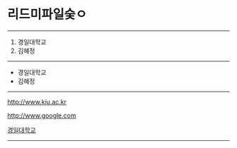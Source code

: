 # 리드미파일숮ㅇ

----

1. 경일대학교
2. 김혜정

***

- 경일대학교
- 김혜정

----

<http://www.kiu.ac.kr>

<http://www.google.com>

[경일대학교](http://www.kiu.ac.kr)


---




